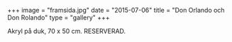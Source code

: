 +++
image = "framsida.jpg"
date = "2015-07-06"
title = "Don Orlando och Don Rolando"
type = "gallery"
+++

Akryl på duk, 70 x 50 cm. RESERVERAD.
